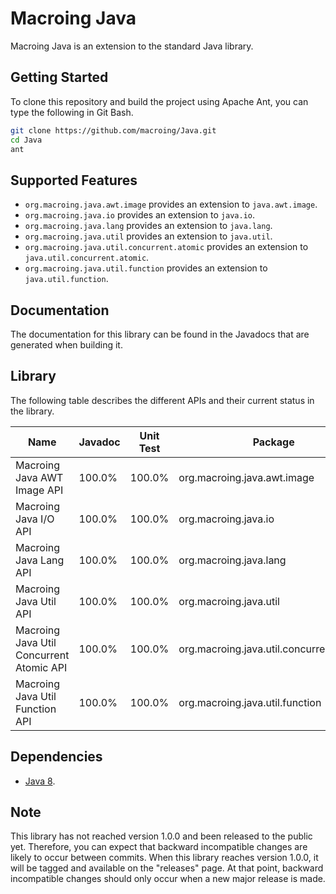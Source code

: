 Macroing Java
=============
Macroing Java is an extension to the standard Java library.

Getting Started
---------------
To clone this repository and build the project using Apache Ant, you can type the following in Git Bash.

```bash
git clone https://github.com/macroing/Java.git
cd Java
ant
```

Supported Features
------------------
 - `org.macroing.java.awt.image` provides an extension to `java.awt.image`.
 - `org.macroing.java.io` provides an extension to `java.io`.
 - `org.macroing.java.lang` provides an extension to `java.lang`.
 - `org.macroing.java.util` provides an extension to `java.util`.
 - `org.macroing.java.util.concurrent.atomic` provides an extension to `java.util.concurrent.atomic`.
 - `org.macroing.java.util.function` provides an extension to `java.util.function`.

Documentation
-------------
The documentation for this library can be found in the Javadocs that are generated when building it.

Library
-------
The following table describes the different APIs and their current status in the library.

| Name                                     | Javadoc | Unit Test | Package                                  |
| ---------------------------------------- | ------- | --------- | ---------------------------------------- |
| Macroing Java AWT Image API              | 100.0%  | 100.0%    | org.macroing.java.awt.image              |
| Macroing Java I/O API                    | 100.0%  | 100.0%    | org.macroing.java.io                     |
| Macroing Java Lang API                   | 100.0%  | 100.0%    | org.macroing.java.lang                   |
| Macroing Java Util API                   | 100.0%  | 100.0%    | org.macroing.java.util                   |
| Macroing Java Util Concurrent Atomic API | 100.0%  | 100.0%    | org.macroing.java.util.concurrent.atomic |
| Macroing Java Util Function API          | 100.0%  | 100.0%    | org.macroing.java.util.function          |

Dependencies
------------
 - [Java 8](http://www.java.com).

Note
----
This library has not reached version 1.0.0 and been released to the public yet. Therefore, you can expect that backward incompatible changes are likely to occur between commits. When this library reaches version 1.0.0, it will be tagged and available on the "releases" page. At that point, backward incompatible changes should only occur when a new major release is made.